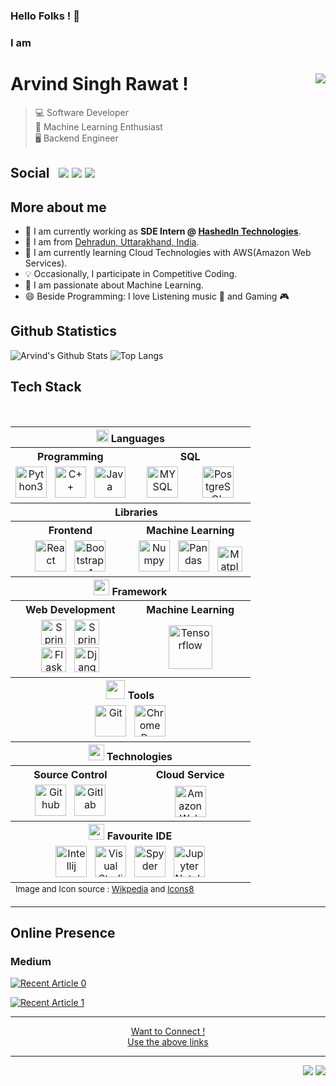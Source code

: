 ### Hello Folks ! :wave:
### I am
# Arvind Singh Rawat ! <img align="right" src="https://github.com/ArvindSinghRawat/ArvindSinghRawat/blob/master/resources/images/Name.gif?raw=true"></img>

> :computer: Software Developer\
> :robot: Machine Learning Enthusiast\
> :desktop_computer: Backend Engineer

<h2 id="user-content-social">
    Social &nbsp;
    <a href="mailto:arvind160102261@gmail.com"><img src="https://img.shields.io/badge/-arvind160102261@gmail.com-c14438?style=flat&logo=Gmail&logoColor=white"/></a>
    <a href="http://bit.ly/asr_linkedin"><img src="https://img.shields.io/badge/-Arvind%20Singh%20Rawat-0072b1?style=flat&logo=Linkedin&logoColor=white"/></a>
    <a href="https://bit.ly/asr_telegram"><img src="https://img.shields.io/badge/-Arvind-0088CC?style=flat&logo=Telegram&logoColor=white"/></a>
</h2>

## More about me
- 🔭 I am currently working as __SDE Intern @ [HashedIn Technologies](https://hashedin.com/)__.
- 📍 I am from [Dehradun, Uttarakhand, India](https://500px.com/photo/1003701656/Dehradun-by-Arvind-Singh-Rawat).
- 🎯 I am currently learning Cloud Technologies with AWS(Amazon Web Services).
- 💡 Occasionally, I participate in Competitive Coding.
- 🥰 I am passionate about Machine Learning.
- 😄 Beside Programming: I love Listening music 🎵 and Gaming 🎮

## Github Statistics

![Arvind's Github Stats](https://github-readme-stats.vercel.app/api?username=ArvindSinghRawat&show_icons=true&theme=synthwave)
![Top Langs](https://github-readme-stats.vercel.app/api/top-langs/?username=ArvindSinghRawat&theme=synthwave&layout=compact)

## Tech Stack

<br/>

<table>
    <tbody>
        <tr>
            <th colspan=2>
                <img src="https://github.com/ArvindSinghRawat/ArvindSinghRawat/blob/master/resources/icons/icons8-laptop-coding-50.png?raw=true" height=20/> Languages
            </th>
        </tr>
        <tr>
            <th>
                <b>
                    Programming
                </b>
            </th>
            <th>
                <b>
                    SQL
                </b>
            </th>
        </tr>
        <tr>
            <td align="center" width="50%" >
                <img alt="Python3" src="https://upload.wikimedia.org/wikipedia/commons/thumb/f/f8/Python_logo_and_wordmark.svg/250px-Python_logo_and_wordmark.svg.png" height=50/>
                &nbsp;
                <img alt="C++" src="https://upload.wikimedia.org/wikipedia/commons/thumb/1/18/ISO_C%2B%2B_Logo.svg/150px-ISO_C%2B%2B_Logo.svg.png" height=50/>
                &nbsp;
                <img alt="Java" src="https://upload.wikimedia.org/wikipedia/en/thumb/3/30/Java_programming_language_logo.svg/141px-Java_programming_language_logo.svg.png" height=50/>
            </td>
            <td align="center" width="50%" >
                <img alt="MYSQL" src="https://upload.wikimedia.org/wikipedia/en/thumb/6/62/MySQL.svg/136px-MySQL.svg.png" height=50/> &nbsp; &nbsp; &nbsp;
                &nbsp;
                <img alt="PostgreSQL" src="https://upload.wikimedia.org/wikipedia/commons/thumb/2/29/Postgresql_elephant.svg/220px-Postgresql_elephant.svg.png" height=50/>
            </td>
        </tr>
        <tr>
            <th colspan=2>
                <img src="https://github.com/ArvindSinghRawat/ArvindSinghRawat/blob/master/resources/icons/icons8-library-50.png?raw=true" height=15/> Libraries
            </th>
        </tr>
        <tr>
            <th>
                Frontend
            </th>
            <th>
                Machine Learning
            </th>
        </tr>
        <tr>
            <td align="center" width="50%" >
                <img alt="React" src="https://upload.wikimedia.org/wikipedia/commons/thumb/a/a7/React-icon.svg/220px-React-icon.svg.png" height=50/> 
                &nbsp;
                <img alt="Bootstrap 4" src="https://upload.wikimedia.org/wikipedia/commons/thumb/b/b2/Bootstrap_logo.svg/220px-Bootstrap_logo.svg.png" height=50/>
            </td>
            <td align="center" width="50%" >
                <img alt="Numpy" src="https://upload.wikimedia.org/wikipedia/commons/thumb/3/31/NumPy_logo_2020.svg/330px-NumPy_logo_2020.svg.png" height=50/>
                &nbsp;
                <img alt="Pandas" src="https://upload.wikimedia.org/wikipedia/commons/thumb/e/ed/Pandas_logo.svg/450px-Pandas_logo.svg.png" height=50/>
                &nbsp;
                <img alt="Matplotlib" src="https://upload.wikimedia.org/wikipedia/en/thumb/5/56/Matplotlib_logo.svg/450px-Matplotlib_logo.svg.png" height=40/>
            </td>
        </tr>
        <tr>
            <th colspan=2>
                <img src="https://github.com/ArvindSinghRawat/ArvindSinghRawat/blob/master/resources/icons/icons8-front-view-50.png?raw=true" height=25/> Framework
            </th>
        </tr>
        <tr>
            <th>
                Web Development
            </th>
            <th>
                Machine Learning
            </th>
        </tr>
        <tr>
            <td align="center" width="50%">
                <img alt="Spring" src="https://upload.wikimedia.org/wikipedia/commons/thumb/4/44/Spring_Framework_Logo_2018.svg/330px-Spring_Framework_Logo_2018.svg.png" height=40/>
                &nbsp;
                <img alt="Spring Boot" src="https://github.com/ArvindSinghRawat/ArvindSinghRawat/blob/master/resources/icons/springboot.jpeg?raw=true" height=40/>
                <br/>
                <img alt="Flask" src="https://upload.wikimedia.org/wikipedia/commons/thumb/3/3c/Flask_logo.svg/330px-Flask_logo.svg.png" height=40/>
                &nbsp;
                <img alt="Django" src="https://upload.wikimedia.org/wikipedia/commons/thumb/7/75/Django_logo.svg/278px-Django_logo.svg.png" height=40/>
            </td>
            <td align="center" width="50%">
                <img alt="Tensorflow" src="https://upload.wikimedia.org/wikipedia/commons/thumb/1/11/TensorFlowLogo.svg/330px-TensorFlowLogo.svg.png" height=70/>
            </td>
        </tr>
        <tr>
            <th colspan=2>
                <img src="https://github.com/ArvindSinghRawat/ArvindSinghRawat/blob/master/resources/icons/icons8-hand-tools-50.png?raw=true" height=30/> Tools
            </th>
        </tr>
        <tr>
            <td align="center" colspan=2>
                <img alt="Git" src="https://upload.wikimedia.org/wikipedia/commons/thumb/e/e0/Git-logo.svg/150px-Git-logo.svg.png" height=50/>
                &nbsp;
                <img alt="Chrome Dev Tools" src="https://github.com/ArvindSinghRawat/ArvindSinghRawat/blob/master/resources/icons/chrome-dev.jpg?raw=true" height=50/>
            </td>
        </tr>
        <tr>
            <th colspan=2>
                <img src="https://github.com/ArvindSinghRawat/ArvindSinghRawat/blob/master/resources/icons/icons8-gears-50.png?raw=true" height=25/> Technologies
            </th>
        </tr>
        <tr>
            <th>
                Source Control
            </th>
            <th>
                Cloud Service
            </th>
        </tr>
        <tr>
            <td align="center" width="50%">
                <img alt="Github" src="https://upload.wikimedia.org/wikipedia/commons/thumb/9/95/Font_Awesome_5_brands_github.svg/62px-Font_Awesome_5_brands_github.svg.png" height=50/>
                &nbsp;
                <img alt="Gitlab" src="https://upload.wikimedia.org/wikipedia/commons/thumb/e/e1/GitLab_logo.svg/250px-GitLab_logo.svg.png" height=50/>
            </td>
            <td align="center" width="50%" >
                <img alt="Amazon Web Services" src="https://upload.wikimedia.org/wikipedia/commons/thumb/9/93/Amazon_Web_Services_Logo.svg/150px-Amazon_Web_Services_Logo.svg.png" height=50/>
            </td>
        </tr>
        <tr>
            <th colspan=2>
                <img src="https://github.com/ArvindSinghRawat/ArvindSinghRawat/blob/master/resources/icons/icons8-program-50.png?raw=true" height=25/> Favourite IDE
            </th>
        </tr>
        <tr>
            <td align="center" width="50%"  colspan=2>
                <img alt="Intellij" src="https://upload.wikimedia.org/wikipedia/commons/thumb/d/d5/IntelliJ_IDEA_Logo.svg/64px-IntelliJ_IDEA_Logo.svg.png" height=50/>
                &nbsp;
                <img alt="Visual Studio Code" src="https://upload.wikimedia.org/wikipedia/commons/thumb/9/9a/Visual_Studio_Code_1.35_icon.svg/64px-Visual_Studio_Code_1.35_icon.svg.png" height=50/>
                &nbsp;
                <img alt="Spyder" src="https://upload.wikimedia.org/wikipedia/commons/thumb/7/7e/Spyder_logo.svg/64px-Spyder_logo.svg.png" height=50/>
                &nbsp;
                <img alt="Jupyter Notebook" src="https://upload.wikimedia.org/wikipedia/commons/thumb/3/38/Jupyter_logo.svg/250px-Jupyter_logo.svg.png" height=50/>
            </td>
        </tr>
    </tbody>
    <tfoot>
        <tr>
          <td colspan=2>
            <sub>
              Image and Icon source : <a target="_blank" href="https://commons.wikimedia.org/wiki/Main_Page">Wikpedia</a> and <a target="_blank" href="https://icons8.com">Icons8</a>
            </sub>
          </td>
      </tr>
    </tfoot>
</table>

<hr/>

## Online Presence

### Medium

<a target="_blank" href="https://github-readme-medium-recent-article.vercel.app/medium/@arvindsinghrawat/0"><img src="https://github-readme-medium-recent-article.vercel.app/medium/@arvindsinghrawat/0" alt="Recent Article 0">

<a target="_blank" href="https://github-readme-medium-recent-article.vercel.app/medium/@arvindsinghrawat/1"><img src="https://github-readme-medium-recent-article.vercel.app/medium/@arvindsinghrawat/1" alt="Recent Article 1">

<hr/>

<p align="center"> 
    Want to Connect ! <br/>
    Use the above <a href="#user-content-social">links</a>
</p>

<hr/>

<p align="right"> 
    <img src="https://komarev.com/ghpvc/?username=ArvindSinghRawat&color=blue"/>
    <img src="https://badges.pufler.dev/visits/ArvindSinghRawat/ArvindSinghRawat"/>
</p>
